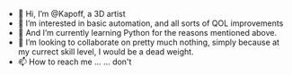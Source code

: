 - 👋 Hi, I’m @Kapoff, a 3D artist
- 👀 I’m interested in basic automation, and all sorts of QOL improvements 
- 🌱 And I’m currently learning Python for the reasons mentioned above.
- 💞️ I’m looking to collaborate on  pretty much nothing, simply because at my currect skill level, I would be a dead weight.
- 📫 How to reach me ... ... don't

<!---
Kapoff/Kapoff is a ✨ special ✨ repository because its `README.md` (this file) appears on your GitHub profile.
You can click the Preview link to take a look at your changes.
--->
